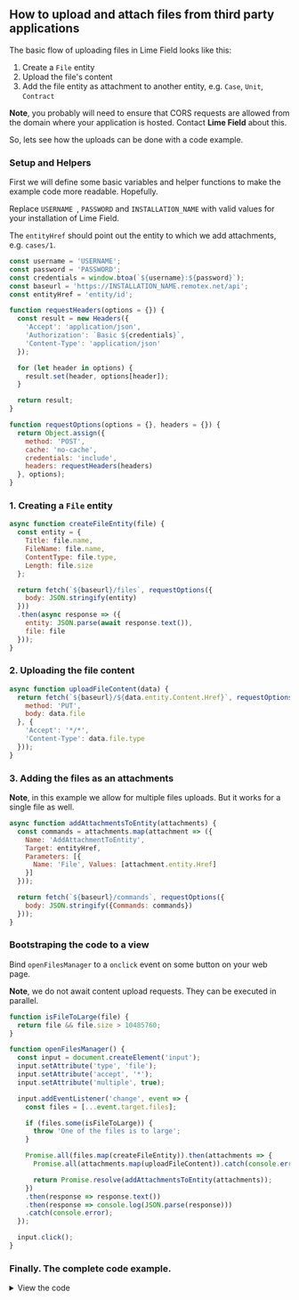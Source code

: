## How to upload and attach files from third party applications

The basic flow of uploading files in Lime Field looks like this:

1. Create a `File` entity
2. Upload the file's content
3. Add the file entity as attachment to another entity, e.g. `Case`, `Unit`, `Contract`

__Note__, you probably will need to ensure that CORS requests are allowed from the domain where your application is hosted. Contact __Lime Field__ about this.

So, lets see how the uploads can be done with a code example.

### Setup and Helpers

First we will define some basic variables and helper functions to make the example code more readable. Hopefully.

Replace `USERNAME `, `PASSWORD` and `INSTALLATION_NAME` with valid values for your installation of Lime Field.

The `entityHref` should point out the entity to which we add attachments, e.g. `cases/1`.

```javascript
const username = 'USERNAME';
const password = 'PASSWORD';
const credentials = window.btoa(`${username}:${password}`);
const baseurl = 'https://INSTALLATION_NAME.remotex.net/api';
const entityHref = 'entity/id';

function requestHeaders(options = {}) {
  const result = new Headers({
    'Accept': 'application/json',
    'Authorization': `Basic ${credentials}`,
    'Content-Type': 'application/json'
  });

  for (let header in options) {
    result.set(header, options[header]);
  }

  return result;
}

function requestOptions(options = {}, headers = {}) {
  return Object.assign({
    method: 'POST',
    cache: 'no-cache',
    credentials: 'include',
    headers: requestHeaders(headers)
  }, options);
}
```

### 1. Creating a `File` entity

```javascript
async function createFileEntity(file) {
  const entity = {
    Title: file.name,
    FileName: file.name,
    ContentType: file.type,
    Length: file.size
  };

  return fetch(`${baseurl}/files`, requestOptions({
    body: JSON.stringify(entity)
  }))
  .then(async response => ({
    entity: JSON.parse(await response.text()),
    file: file
  }));
}
```

### 2. Uploading the file content

```javascript
async function uploadFileContent(data) {
  return fetch(`${baseurl}/${data.entity.Content.Href}`, requestOptions({
    method: 'PUT',
    body: data.file
  }, {
    'Accept': '*/*',
    'Content-Type': data.file.type
  }));
}
```

### 3. Adding the files as an attachments

__Note__, in this example we allow for multiple files uploads. But it works for a single file as well.

```javascript
async function addAttachmentsToEntity(attachments) {
  const commands = attachments.map(attachment => ({
    Name: 'AddAttachmentToEntity',
    Target: entityHref,
    Parameters: [{
      Name: 'File', Values: [attachment.entity.Href]
    }]
  }));

  return fetch(`${baseurl}/commands`, requestOptions({
    body: JSON.stringify({Commands: commands})
  }));
}
```

### Bootstraping the code to a view

Bind `openFilesManager` to a `onclick` event on some button on your web page.

__Note__, we do not await content upload requests. They can be executed in parallel.

```javascript
function isFileToLarge(file) {
  return file && file.size > 10485760;
}

function openFilesManager() {
  const input = document.createElement('input');
  input.setAttribute('type', 'file');
  input.setAttribute('accept', '*');
  input.setAttribute('multiple', true);

  input.addEventListener('change', event => {
    const files = [...event.target.files];

    if (files.some(isFileToLarge)) {
      throw 'One of the files is to large';
    }

    Promise.all(files.map(createFileEntity)).then(attachments => {
      Promise.all(attachments.map(uploadFileContent)).catch(console.error);

      return Promise.resolve(addAttachmentsToEntity(attachments));
    })
    .then(response => response.text())
    .then(response => console.log(JSON.parse(response)))
    .catch(console.error);
  });

  input.click();
}
```

### Finally. The complete code example.

<details>
<summary>View the code</summary>

```javascript
const username = 'USERNAME';
const password = 'PASSWORD';
const credentials = window.btoa(`${username}:${password}`);
const baseurl = 'https://INSTALLATION_NAME.remotex.net/api';
const entityHref = 'entity/id';

function requestHeaders(options = {}) {
  const result = new Headers({
    'Accept': 'application/json',
    'Authorization': `Basic ${credentials}`,
    'Content-Type': 'application/json'
  });

  for (let header in options) {
    result.set(header, options[header]);
  }

  return result;
}

function requestOptions(options = {}, headers = {}) {
  return Object.assign({
    method: 'POST',
    cache: 'no-cache',
    credentials: 'include',
    headers: requestHeaders(headers)
  }, options);
}

async function createFileEntity(file) {
  const entity = {
    Title: file.name,
    FileName: file.name,
    ContentType: file.type,
    Length: file.size
  };

  return fetch(`${baseurl}/files`, requestOptions({
    body: JSON.stringify(entity)
  }))
  .then(async response => ({
    entity: JSON.parse(await response.text()),
    file: file
  }));
}

async function uploadFileContent(data) {
  return fetch(`${baseurl}/${data.entity.Content.Href}`, requestOptions({
    method: 'PUT',
    body: data.file
  }, {
    'Accept': '*/*',
    'Content-Type': data.file.type
  }));
}

async function addAttachmentsToEntity(attachments) {
  const commands = attachments.map(attachment => ({
    Name: 'AddAttachmentToEntity',
    Target: entityHref,
    Parameters: [{
      Name: 'File', Values: [attachment.entity.Href]
    }]
  }));

  return fetch(`${baseurl}/commands`, requestOptions({
    body: JSON.stringify({Commands: commands})
  }));
}

function isFileToLarge(file) {
  return file && file.size > 10485760;
}

function openFilesManager() {
  const input = document.createElement('input');
  input.setAttribute('type', 'file');
  input.setAttribute('accept', '*');
  input.setAttribute('multiple', true);

  input.addEventListener('change', event => {
    const files = [...event.target.files];

    if (files.some(isFileToLarge)) {
      throw 'One of the files is to large';
    }

    Promise.all(files.map(createFileEntity)).then(attachments => {
      Promise.all(attachments.map(uploadFileContent)).catch(console.error);

      return Promise.resolve(addAttachmentsToEntity(attachments));
    })
    .then(response => response.text())
    .then(response => console.log(JSON.parse(response)))
    .catch(console.error);
  });

  input.click();
}
```
</details>
